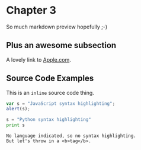 # Chapter 3

So much markdown preview hopefully ;-)

## Plus an awesome subsection

A lovely link to [Apple.com](https://www.apple.com).

## Source Code Examples

This is an `inline` source code thing.

```javascript
var s = "JavaScript syntax highlighting";
alert(s);
```
 
```python
s = "Python syntax highlighting"
print s
```
 
```
No language indicated, so no syntax highlighting. 
But let's throw in a <b>tag</b>.
```
